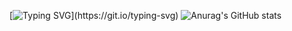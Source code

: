 [![Typing SVG](https://readme-typing-svg.demolab.com/?lines=Welcome+Seung+Woo's+Git+Hub👋;Back+End+Developer+!!!)](https://git.io/typing-svg)
![Anurag's GitHub stats](https://github-readme-stats.vercel.app/api?username=ls-rain&show_icons=true&theme=radical)
